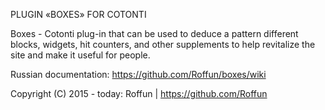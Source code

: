 PLUGIN «BOXES» FOR COTONTI

Boxes - Cotonti plug-in that can be used to deduce a pattern different blocks, widgets, hit counters, and other supplements to help revitalize the site and make it useful for people.

Russian documentation: https://github.com/Roffun/boxes/wiki

Copyright (C) 2015 - today: Roffun |  https://github.com/Roffun
